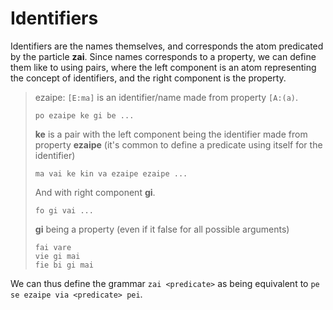 # Identifiers

Identifiers are the names themselves, and corresponds the atom predicated by
the particle __zai__. Since names corresponds to a property, we can define
them like to using pairs, where the left component is an atom representing
the concept of identifiers, and the right component is the property.

> ezaipe: `[E:ma]` is an identifier/name made from property `[A:(a)`.
>
> ```
> po ezaipe ke gi be ...
> ```
>
> __ke__ is a pair with the left component being the identifier made from
> property __ezaipe__ (it's common to define a predicate using itself for the
> identifier)
> 
> ```
> ma vai ke kin va ezaipe ezaipe ...
> ```
> 
> And with right component __gi__.
> 
> ```
> fo gi vai ...
> ```
>
> __gi__ being a property (even if it false for all possible arguments)
> 
> ```
> fai vare
> vie gi mai
> fie bi gi mai
> ```

We can thus define the grammar `zai <predicate>` as being equivalent to
`pe se ezaipe via <predicate> pei`.